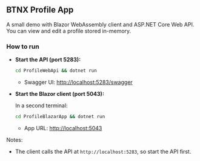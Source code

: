 ## BTNX Profile App

A small demo with Blazor WebAssembly client and ASP.NET Core Web API. You can view and edit a profile stored in-memory.

### How to run

- **Start the API (port 5283):**

  ```bash
  cd ProfileWebApi && dotnet run
  ```

  - Swagger UI: [http://localhost:5283/swagger](http://localhost:5283/swagger)

- **Start the Blazor client (port 5043):**

  In a second terminal:

  ```bash
  cd ProfileBlazarApp && dotnet run
  ```

  - App URL: [http://localhost:5043](http://localhost:5043)

Notes:

- The client calls the API at `http://localhost:5283`, so start the API first.
